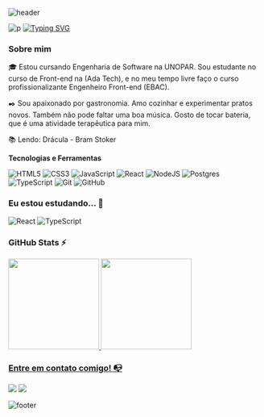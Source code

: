 ![header](https://capsule-render.vercel.app/api?type=waving&color=gradient&customColorList=2&height=150&section=header)

![p](https://capsule-render.vercel.app/api?type=transparent&text=Seja%20Bem%20Vindo!&animation=blinking&fontColor=185a9d)
[![Typing SVG](https://readme-typing-svg.herokuapp.com?font=Fira+Code&size=25&duration=4000&pause=4000&center=true&width=840&lines=Sou+um+Desenvolvedor+Front-End)](https://git.io/typing-svg)

### Sobre mim

🎓 Estou cursando Engenharia de Software na UNOPAR. Sou estudante no curso de Front-end na (Ada Tech), e no meu tempo livre faço o curso profissionalizante Engenheiro Front-end (EBAC).

✒️ Sou apaixonado por gastronomia. Amo cozinhar e experimentar pratos novos. Também não pode faltar uma boa música. Gosto de tocar bateria, que é uma atividade terapêutica para mim.

📚 Lendo: Drácula - Bram Stoker

**Tecnologias e Ferramentas**

![HTML5](https://img.shields.io/badge/html5-%23E34F26.svg?style=for-the-badge&logo=html5&logoColor=white)
![CSS3](https://img.shields.io/badge/css3-%231572B6.svg?style=for-the-badge&logo=css3&logoColor=white)
![JavaScript](https://img.shields.io/badge/javascript-%23323330.svg?style=for-the-badge&logo=javascript&logoColor=%23F7DF1E)
![React](https://img.shields.io/badge/react-%2320232a.svg?style=for-the-badge&logo=react&logoColor=%2361DAFB)
![NodeJS](https://img.shields.io/badge/node.js-6DA55F?style=for-the-badge&logo=node.js&logoColor=white)
![Postgres](https://img.shields.io/badge/postgres-%23316192.svg?style=for-the-badge&logo=postgresql&logoColor=white)
![TypeScript](https://img.shields.io/badge/typescript-%23007ACC.svg?style=for-the-badge&logo=typescript&logoColor=white)
![Git](https://img.shields.io/badge/git-%23F05033.svg?style=for-the-badge&logo=git&logoColor=white)
![GitHub](https://img.shields.io/badge/github-%23121011.svg?style=for-the-badge&logo=github&logoColor=white)

### Eu estou estudando... 🧩

![React](https://img.shields.io/badge/react-%2320232a.svg?style=for-the-badge&logo=react&logoColor=%2361DAFB)
![TypeScript](https://img.shields.io/badge/typescript-%23007ACC.svg?style=for-the-badge&logo=typescript&logoColor=white)

### GitHub Stats ⚡
<div>
<a href="https://github.com/davislamenha">
<img height="180em" src="https://github-readme-stats.vercel.app/api/top-langs/?username=davislamenha&layout=compact&langs_count=7&theme=dracula"/>
<img height="180em" src="https://github-readme-stats.vercel.app/api?username=davislamenha&show_icons=true&theme=dracula&include_all_commits=true&count_private=true"/>
</div>

### Entre em contato comigo! 📭
<div>
<a href="mailto:davislamenha@gmail.com" target="_blank"><img src="https://img.shields.io/badge/Gmail-FF0000?style=for-the-badge&logo=gmail&logoColor=white" target="_blank"></a>
<a href="https://www.linkedin.com/in/davislamenha" target="_blank"><img src="https://img.shields.io/badge/-LinkedIn-%230077B5?style=for-the-badge&logo=linkedin&logoColor=white" target="_blank"></a>   
</div>

![footer](https://capsule-render.vercel.app/api?type=waving&color=gradient&customColorList=2&height=150&section=footer)
